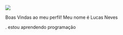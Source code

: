 ![](https://cdn.pfps.gg/banners/1774-cherry-blossom.gif)

Boas Vindas ao meu perfil!
Meu nome é Lucas Neves

. estou aprendendo programação
